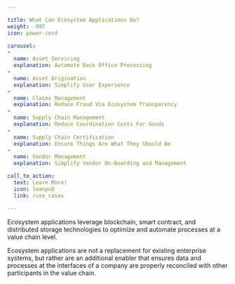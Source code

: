```yaml
---

title: What Can Ecosystem Applications Do?
weight: -997
icon: power-cord

carousel:
-
  name: Asset Servicing
  explanation: Automate Back Office Processing
-
  name: Asset Origination
  explanation: Simplify User Experience
-
  name: Claims Management
  explanation: Reduce Fraud Via Ecosystem Transparency
-
  name: Supply Chain Management
  explanation: Reduce Coordination Costs For Goods
-
  name: Supply Chain Certification
  explanation: Ensure Things Are What They Should Be
-
  name: Vendor Management
  explanation: Simplify Vendor On-Boarding and Management

call_to_action:
  text: Learn More!
  icon: leanpub
  link: /use_cases

---
```


Ecosystem applications leverage blockchain, smart contract, and distributed storage technologies to optimize and automate processes at a value chain level.

Ecosystem applications are not a replacement for existing enterprise systems, but rather are an additional enabler that ensures data and processes at the interfaces of a company are properly reconciled with other participants in the value chain.